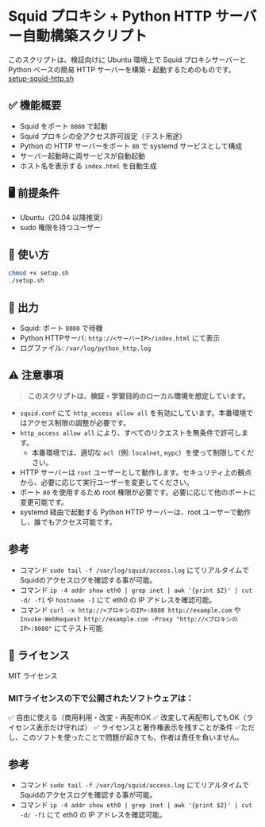 # Squid プロキシ + Python HTTP サーバー自動構築スクリプト

このスクリプトは、検証向けに Ubuntu 環境上で Squid プロキシサーバーと Python ベースの簡易 HTTP サーバーを構築・起動するためのものです。
[setup-squid-http.sh](./setup-squid-http.sh)


## ✅ 機能概要

- Squid をポート `8080` で起動
- Squid プロキシの全アクセス許可設定（テスト用途）
- Python の HTTP サーバーをポート `80` で systemd サービスとして構成
- サーバー起動時に両サービスが自動起動
- ホスト名を表示する `index.html` を自動生成

## 🖥️ 前提条件

- Ubuntu（20.04 以降推奨）
- sudo 権限を持つユーザー

## 🚀 使い方

```bash
chmod +x setup.sh
./setup.sh
```

## 📁 出力

- Squid: ポート `8080` で待機
- Python HTTPサーバ: `http://<サーバーIP>/index.html` にて表示
- ログファイル: `/var/log/python_http.log`

## ⚠️ 注意事項
> **このスクリプトは、検証・学習目的のローカル環境を想定しています。**
- `squid.conf` にて `http_access allow all` を有効にしています。本番環境ではアクセス制限の調整が必要です。
- `http_access allow all` により、すべてのリクエストを無条件で許可します。
  - 本番環境では、適切な `acl`（例: `localnet`, `mypc`）を使って制限してください。
- HTTP サーバーは `root` ユーザーとして動作します。セキュリティ上の観点から、必要に応じて実行ユーザーを変更してください。
- ポート `80` を使用するため root 権限が必要です。必要に応じて他のポートに変更可能です。
- systemd 経由で起動する Python HTTP サーバーは、root ユーザーで動作し、誰でもアクセス可能です。

## 参考
* コマンド `sudo tail -f /var/log/squid/access.log` にてリアルタイムでSquidのアクセスログを確認する事が可能。
* コマンド `ip -4 addr show eth0 | grep inet | awk '{print $2}' | cut -d/ -f1` や `hostname -I` にて eth0 の IP アドレスを確認可能。
* コマンド `curl -x http://<プロキシのIP>:8080 http://example.com` や `Invoke-WebRequest http://example.com -Proxy "http://<プロキシのIP>:8080"` にてテスト可能

## 📜 ライセンス

MIT ライセンス
### MITライセンスの下で公開されたソフトウェアは：
✅ 自由に使える（商用利用・改変・再配布OK
✅ 改変して再配布してもOK（ライセンス表示だけ守れば）
✅ ライセンスと著作権表示を残すことが条件
✅ただし、このソフトを使ったことで問題が起きても、作者は責任を負いません。

## 参考
* コマンド `sudo tail -f /var/log/squid/access.log` にてリアルタイムでSquidのアクセスログを確認する事が可能。
* コマンド `ip -4 addr show eth0 | grep inet | awk '{print $2}' | cut -d/ -f1` にて eth0 の IP アドレスを確認可能。
